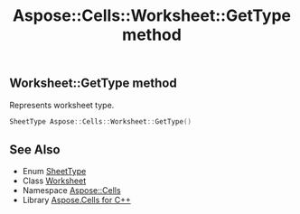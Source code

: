 ﻿---
title: Aspose::Cells::Worksheet::GetType method
linktitle: GetType
second_title: Aspose.Cells for C++ API Reference
description: 'Aspose::Cells::Worksheet::GetType method. Represents worksheet type in C++.'
type: docs
weight: 1500
url: /cpp/aspose.cells/worksheet/gettype/
---
## Worksheet::GetType method


Represents worksheet type.

```cpp
SheetType Aspose::Cells::Worksheet::GetType()
```

## See Also

* Enum [SheetType](../../sheettype/)
* Class [Worksheet](../)
* Namespace [Aspose::Cells](../../)
* Library [Aspose.Cells for C++](../../../)
